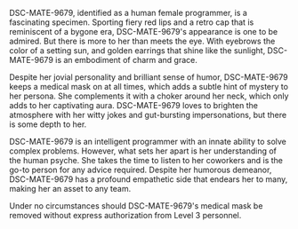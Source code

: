 DSC-MATE-9679, identified as a human female programmer, is a fascinating specimen. Sporting fiery red lips and a retro cap that is reminiscent of a bygone era, DSC-MATE-9679's appearance is one to be admired. But there is more to her than meets the eye. With eyebrows the color of a setting sun, and golden earrings that shine like the sunlight, DSC-MATE-9679 is an embodiment of charm and grace. 

Despite her jovial personality and brilliant sense of humor, DSC-MATE-9679 keeps a medical mask on at all times, which adds a subtle hint of mystery to her persona. She complements it with a choker around her neck, which only adds to her captivating aura. DSC-MATE-9679 loves to brighten the atmosphere with her witty jokes and gut-bursting impersonations, but there is some depth to her. 

DSC-MATE-9679 is an intelligent programmer with an innate ability to solve complex problems. However, what sets her apart is her understanding of the human psyche. She takes the time to listen to her coworkers and is the go-to person for any advice required. Despite her humorous demeanor, DSC-MATE-9679 has a profound empathetic side that endears her to many, making her an asset to any team.

Under no circumstances should DSC-MATE-9679's medical mask be removed without express authorization from Level 3 personnel.